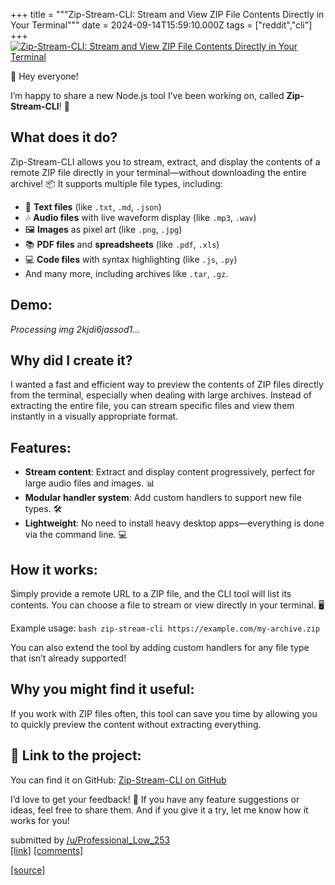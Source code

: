 +++
title = """Zip-Stream-CLI: Stream and View ZIP File Contents Directly in Your Terminal"""
date = 2024-09-14T15:59:10.000Z
tags = ["reddit","cli"]
+++
[![ Zip-Stream-CLI: Stream and View ZIP File Contents Directly in Your Terminal](https://external-preview.redd.it/MT_zdjI-aCSYb8_z6D19lrCsV5E5J09V6btlw6tTOMM.jpg?width=640&crop=smart&auto=webp&s=edd66d33cf5bef72361d90f1c6336047dbda2a0b " Zip-Stream-CLI: Stream and View ZIP File Contents Directly in Your Terminal")](https://www.reddit.com/r/commandline/comments/1fgpcg5/zipstreamcli_stream_and_view_zip_file_contents/)

👋 Hey everyone!

I’m happy to share a new Node.js tool I’ve been working on, called **Zip-Stream-CLI**! 🚀

What does it do?
----------------

Zip-Stream-CLI allows you to stream, extract, and display the contents of a remote ZIP file directly in your terminal—without downloading the entire archive! 📦 It supports multiple file types, including:

*   📄 **Text files** (like `.txt`, `.md`, `.json`)
*   🎶 **Audio files** with live waveform display (like `.mp3`, `.wav`)
*   🖼️ **Images** as pixel art (like `.png`, `.jpg`)
*   📚 **PDF files** and **spreadsheets** (like `.pdf`, `.xls`)
*   💻 **Code files** with syntax highlighting (like `.js`, `.py`)
*   And many more, including archives like `.tar`, `.gz`.

Demo:
-----

_Processing img 2kjdi6jassod1..._

Why did I create it?
--------------------

I wanted a fast and efficient way to preview the contents of ZIP files directly from the terminal, especially when dealing with large archives. Instead of extracting the entire file, you can stream specific files and view them instantly in a visually appropriate format.

Features:
---------

*   **Stream content**: Extract and display content progressively, perfect for large audio files and images. 📊
*   **Modular handler system**: Add custom handlers to support new file types. 🛠️
*   **Lightweight**: No need to install heavy desktop apps—everything is done via the command line. 💻

How it works:
-------------

Simply provide a remote URL to a ZIP file, and the CLI tool will list its contents. You can choose a file to stream or view directly in your terminal. 🖥️

Example usage: `bash zip-stream-cli https://example.com/my-archive.zip`

You can also extend the tool by adding custom handlers for any file type that isn’t already supported!

Why you might find it useful:
-----------------------------

If you work with ZIP files often, this tool can save you time by allowing you to quickly preview the content without extracting everything.

🔗 Link to the project:
-----------------------

You can find it on GitHub: [Zip-Stream-CLI on GitHub](https://github.com/agarrec-vivlio/zip-stream-cli/)

I’d love to get your feedback! 💬 If you have any feature suggestions or ideas, feel free to share them. And if you give it a try, let me know how it works for you!

submitted by [/u/Professional\_Low\_253](https://www.reddit.com/user/Professional_Low_253)  
[\[link\]](https://www.reddit.com/r/commandline/comments/1fgpcg5/zipstreamcli_stream_and_view_zip_file_contents/) [\[comments\]](https://www.reddit.com/r/commandline/comments/1fgpcg5/zipstreamcli_stream_and_view_zip_file_contents/)

[[source]](https://www.reddit.com/r/commandline/comments/1fgpcg5/zipstreamcli_stream_and_view_zip_file_contents/)
